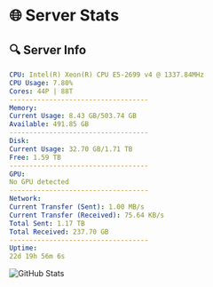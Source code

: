 # 🌐 Server Stats
## 🔍 Server Info
```yaml
CPU: Intel(R) Xeon(R) CPU E5-2699 v4 @ 1337.84MHz
CPU Usage: 7.80%
Cores: 44P | 88T
-----------------------------------
Memory:
Current Usage: 8.43 GB/503.74 GB
Available: 491.85 GB
-----------------------------------
Disk:
Current Usage: 32.70 GB/1.71 TB
Free: 1.59 TB
-----------------------------------
GPU:
No GPU detected
-----------------------------------
Network:
Current Transfer (Sent): 1.00 MB/s
Current Transfer (Received): 75.64 KB/s
Total Sent: 1.17 TB
Total Received: 237.70 GB
-----------------------------------
Uptime:
22d 19h 56m 6s
```
![GitHub Stats](https://img.shields.io/badge/Updated-2025-05-12_13:04:54-blue)